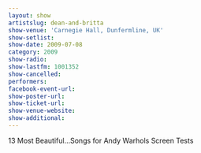 ```yaml
---
layout: show
artistslug: dean-and-britta
show-venue: 'Carnegie Hall, Dunfermline, UK'
show-setlist: 
show-date: 2009-07-08
category: 2009
show-radio: 
show-lastfm: 1001352
show-cancelled: 
performers: 
facebook-event-url: 
show-poster-url: 
show-ticket-url: 
show-venue-website: 
show-additional: 
---
```


13 Most Beautiful...Songs for Andy Warhols Screen Tests